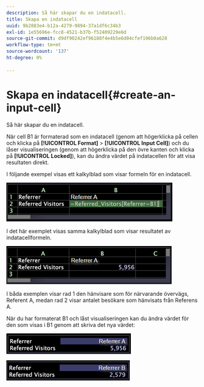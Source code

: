 ```yaml
---
description: Så här skapar du en indatacell.
title: Skapa en indatacell
uuid: 9b2883e4-b12a-4279-9894-37a1df6c34b3
exl-id: 1e55696e-fcc8-4521-b37b-f52409229e6d
source-git-commit: d9df90242ef96188f4e4b5e6d04cfef196b0a628
workflow-type: tm+mt
source-wordcount: '137'
ht-degree: 0%

---
```


# Skapa en indatacell{#create-an-input-cell}

Så här skapar du en indatacell.

När cell B1 är formaterad som en indatacell (genom att högerklicka på cellen och klicka på **[!UICONTROL Format]** > **[!UICONTROL Input Cell]**) och du låser visualiseringen (genom att högerklicka på den övre kanten och klicka på **[!UICONTROL Locked]**), kan du ändra värdet på indatacellen för att visa resultaten direkt.

I följande exempel visas ett kalkylblad som visar formeln för en indatacell.

![](assets/vis_Worksheet_InputCell_formula.png)

I det här exemplet visas samma kalkylblad som visar resultatet av indatacellformeln.

![](assets/vis_Worksheet_InputCell.png)

I båda exemplen visar rad 1 den hänvisare som för närvarande övervägs, Referent A, medan rad 2 visar antalet besökare som hänvisats från Referens A.

När du har formaterat B1 och låst visualiseringen kan du ändra värdet för den som visas i B1 genom att skriva det nya värdet:

![](assets/vis_Worksheet_InputCell_locked.png)

![](assets/vis_Worksheet_InputCell_locked_changed.png)
